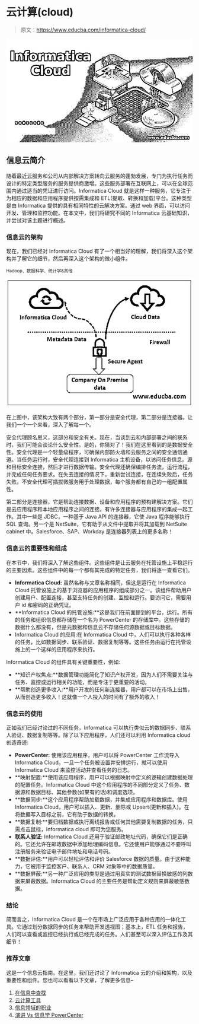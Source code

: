 # 云计算(cloud)

> 原文：<https://www.educba.com/informatica-cloud/>

![Informatica Cloud](img/6376d501443f06ee2ccfc29ffb06d966.png)



## 信息云简介

随着最近云服务和公司从内部解决方案转向云服务的蓬勃发展，专门为执行任务而设计的特定类型服务的服务提供商激增。这些服务部署在互联网上，可以在全球范围内通过适当的凭证进行访问。Informatica Cloud 就是这样一种服务，它专注于为相应的数据和应用程序提供按需集成和 ETL(提取、转换和加载)平台。这种类型是由 Informatica 提供的具有相同特性的云解决方案。通过 web 界面，可以访问开发、管理和监控功能。在本文中，我们将研究不同的 Informatica 云基础知识，并尝试对该主题进行概述。

### 信息云的架构

现在，我们已经对 Informatica Cloud 有了一个相当好的理解，我们将深入这个架构并了解它的细节，然后再深入这个架构的微小组件。

<small>Hadoop、数据科学、统计学&其他</small>

![Informatica Cloud1](img/2820793df38d19a29f076af7020437bb.png)



在上图中，该架构大致有两个部分，第一部分是安全代理，第二部分是连接器。让我们一个一个来看，深入了解每一个。

安全代理顾名思义，这部分和安全有关。现在，当谈到云和内部部署之间的联系时，我们可能会谈论什么安全性。是的，你猜对了！我们在这里看到的是数据安全性。安全代理是一个轻量级程序，可确保内部防火墙和云服务之间的安全通信通道。当任务运行时，安全代理连接到 Informatica 主机设备，以访问任务信息。源和目标安全连接，然后才进行数据传输。安全代理还确保编排任务流，运行流程，并完成任何任务要求。在失去连接的情况下，重新尝试连接，在连续失败后，任务失败。不安全代理可插拔微服务用于处理数据，每个服务都有自己的一组配置属性。

第二部分是连接器，它是帮助连接数据、设备和应用程序的预构建解决方案。它们是云应用程序和本地应用程序之间的连接。有许多连接器与应用程序的集成一起工作。其中一些是 JDBC，一种基于 Java API 的连接器，它使 Java 程序能够执行 SQL 查询。另一个是 NetSuite，它有助于从文件中提取并将其加载到 NetSuite cabinet 中。Salesforce、SAP、Workday 是连接器列表上的更多名称！

### 信息云的重要性和组成

在本节中，我们将深入了解这些组件。这些组件是让云服务在托管设施上平稳运行的主要因素。这些组件中的每一个都有其完成的特定任务，我们将逐一查看它们。

*   **Informatica Cloud:** 虽然名称与文章名称相同，但这是运行在 Informatica Cloud 托管设施上的基于浏览器的应用程序的组成部分之一。该组件帮助用户创建用户、配置连接，甚至支持任务的创建、监控和运行。要访问它，需要用户 id 和密码的正确凭证。
*   **Informatica Cloud 的托管设施:**这是我们在前面提到的平台，运行。所有的任务和组织信息都存储在一个名为 PowerCenter 的存储库中。这些存储的数据什么都没有，但是元数据和信息云不存储任何源数据或目标数据。
*   Informatica Cloud 的应用:在 Informatica Cloud 中，人们可以执行各种各样的任务，比如数据同步、联系验证、数据复制等等。这些任务由运行在托管设施上的一个这样的应用程序来执行。

Informatica Cloud 的组件具有关键重要性，例如:

*   **知识产权焦点:**数据管理功能简化了知识产权开发，因为人们不需要关注与任务、监控或运行相关的功能，而是专注于更重要的活动。
*   **帮助创造更多收入:**用户开发的任何新连接器，用户都可以在市场上出售，从而创造更多收入！这就像一个人投入的时间有了额外的收入！

### 信息云的使用

正如我们已经讨论过的不同任务，Informatica 可以执行类似云的数据同步、联系人验证、数据复制等等。除了以下应用程序，人们还可以利用 Informatica cloud 创造奇迹:

*   **PowerCenter:** 使用该应用程序，用户可以将 PowerCenter 工作流导入 Informatica Cloud。一旦一个任务被设置并安排运行，就可以使用 Informatica Cloud 来监控活动并查看任务的日志。
*   **映射配置:**使用该应用程序，用户可以根据映射中定义的逻辑创建数据处理的配置任务。Informatica Cloud 中这个应用程序的不同部分定义了任务、数据源和数据目标、其他参数(如果有的话)和调度选项。
*   **数据同步:**这个应用程序帮助加载数据，并集成应用程序和数据库。使用 Informatica Cloud，用户可以插入、更新、删除或 Upsert(更新和插入)。在将数据写入目标之前，它有助于数据的转换。
*   **数据复制:**要归档数据或执行离线报告或任何其他需要复制数据的任务，只需点击鼠标，Informatica cloud 即可为您服务。
*   **联系人验证:** Informatica Cloud 还用于验证邮政地址代码，确保它们是正确的。它还允许在邮政数据中添加地理编码信息。它还使用户能够通过不要呼叫注册服务来验证电子邮件地址和电话号码。
*   **数据评估:**用户可以轻松评估和评价 Salesforce 数据的质量。由于这种能力，它被用于监控客户、联系人、CRM 对象等中的数据质量。
*   **数据屏蔽:**另一种广泛应用的类型是通过用真实的测试数据替换敏感的列数据来屏蔽数据。Informatica Cloud 的主要任务是帮助定义规则来屏蔽敏感数据。

### 结论

简而言之，Informatica Cloud 是一个在市场上广泛应用于各种应用的一体化工具。它通过划分数据同步的任务来帮助开发透视图；基本上，ETL 任务和报告，人们可以查看或监控已经执行或已经完成的任务。人们甚至可以深入评估工作及其细节！

### 推荐文章

这是一个信息云指南。在这里，我们还讨论了 Informatica 云的介绍和架构，以及重要性和组件。您也可以看看以下文章，了解更多信息–

1.  [在信息中查找](https://www.educba.com/lookup-in-informatica/)
2.  [云计算工具](https://www.educba.com/cloud-computing-tools/)
3.  [信息领域的职业](https://www.educba.com/careers-in-informatica/)
4.  [演讲 Vs 信息学 PowerCenter](https://www.educba.com/talend-vs-informatica-powercenter/)





